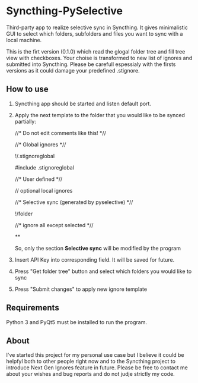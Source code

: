 # Syncthing-PySelective
Third-party app to realize selective sync in Syncthing. It gives minimalistic GUI to select which folders, subfolders and files you want to sync with a local machine.

This is the firt version (0.1.0) which read the glogal folder tree and fill tree view with checkboxes. Your choise is transformed to new list of ignores and submitted into Syncthing. Please be carefull espessialy with the firsts versions as it could damage your predefined .stignore.

## How to use
1. Syncthing app should be started and listen default port.

2. Apply the next template to the folder that you would like to be synced partially:

    //\* Do not edit comments like this! \*//

    //\* Global ignores \*//

    !/.stignoreglobal

    #include .stignoreglobal

    //\* User defined \*//

    // optional local ignores

    //\* Selective sync (generated by pyselective) \*//

    !/folder

    //\* ignore all except selected \*//

    **


    So, only the section **Selective sync** will be modified by the program

3. Insert API Key into corresponding field. It will be saved for future.

4. Press "Get folder tree" button and select which folders you would like to sync

5. Press "Submit changes" to apply new ignore template

## Requirements
Python 3 and PyQt5 must be installed to run the program. 

## About
I've started this project for my personal use case but I believe it could be helpfyl both to other people right now and to the Syncthing project to introduce Next Gen Ignores feature in future. Please be free to contact me about your wishes and bug reports and do not judje strictly my code.

